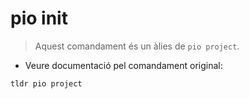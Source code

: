 # pio init

> Aquest comandament és un àlies de `pio project`.

- Veure documentació pel comandament original:

`tldr pio project`
